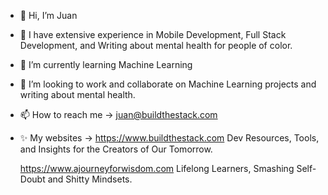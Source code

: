- 👋 Hi, I’m Juan
- 👀 I have extensive experience in Mobile Development, Full Stack Development, and Writing about mental health for people of color.
- 🌱 I’m currently learning Machine Learning
- 💞️ I’m looking to work and collaborate on Machine Learning projects and writing about mental health.
- 📫 How to reach me -> juan@buildthestack.com
- ✨ My websites -> 
  https://www.buildthestack.com
  Dev Resources, Tools, and Insights for the Creators of Our Tomorrow.
  
  https://www.ajourneyforwisdom.com
  Lifelong Learners, Smashing Self-Doubt and Shitty Mindsets.
